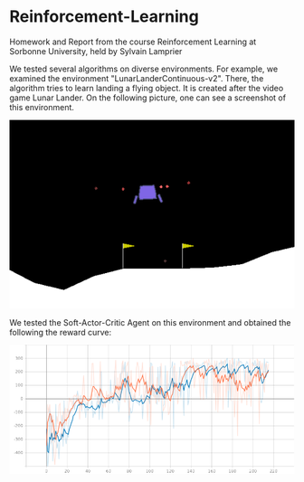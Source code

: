 # Reinforcement-Learning
Homework and Report from the course Reinforcement Learning at Sorbonne University, held by Sylvain Lamprier



We tested several algorithms on diverse environments. For example, we examined the environment "LunarLanderContinuous-v2". There, the algorithm tries to learn landing a flying object. It is created after the video game Lunar Lander. On the following picture, one can see a screenshot of this environment.

![alt text](https://github.com/alexanderbaumann99/Reinforcement-Learning/blob/main/Images/lunar%20lander.png?raw=true)


We tested the Soft-Actor-Critic Agent on this environment and obtained the following the reward curve:

![alt text](https://github.com/alexanderbaumann99/Reinforcement-Learning/blob/main/Images/SAC_Lunar.png?raw=true)
